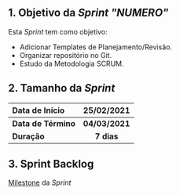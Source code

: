 ## 1. Objetivo da _Sprint "NUMERO"_

<p align="justify">Esta <i>Sprint</i> tem como objetivo:</p>

- Adicionar Templates de Planejamento/Revisão.
- Organizar repositório no Git.
- Estudo da Metodologia SCRUM.

## 2. Tamanho da _Sprint_

| Data de Início | 25/02/2021 |
|:--|:--:|
| **Data de Término** | **04/03/2021** |
| **Duração** | **7 dias** |


## 3. Sprint Backlog

[Milestone](https://github.com/fga-eps-mds/MDS-2020-2-G9/milestone/1") da _Sprint_





